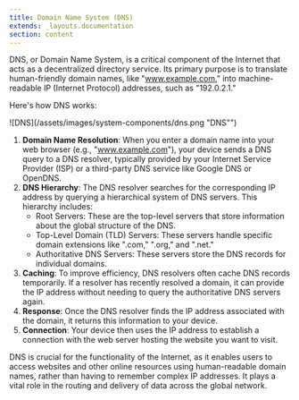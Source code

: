 ```yaml
---
title: Domain Name System (DNS)
extends: _layouts.documentation
section: content
---
```


DNS, or Domain Name System, is a critical component of the Internet that acts as a decentralized directory service. Its primary purpose is to translate human-friendly domain names, like "www.example.com," into machine-readable IP (Internet Protocol) addresses, such as "192.0.2.1." 

Here's how DNS works:

![DNS](/assets/images/system-components/dns.png "DNS"")

1. **Domain Name Resolution**: When you enter a domain name into your web browser (e.g., "www.example.com"), your device sends a DNS query to a DNS resolver, typically provided by your Internet Service Provider (ISP) or a third-party DNS service like Google DNS or OpenDNS.
2. **DNS Hierarchy**: The DNS resolver searches for the corresponding IP address by querying a hierarchical system of DNS servers. This hierarchy includes:
   - Root Servers: These are the top-level servers that store information about the global structure of the DNS.
   - Top-Level Domain (TLD) Servers: These servers handle specific domain extensions like ".com," ".org," and ".net."
   - Authoritative DNS Servers: These servers store the DNS records for individual domains.
3. **Caching**: To improve efficiency, DNS resolvers often cache DNS records temporarily. If a resolver has recently resolved a domain, it can provide the IP address without needing to query the authoritative DNS servers again.
4. **Response**: Once the DNS resolver finds the IP address associated with the domain, it returns this information to your device.
5. **Connection**: Your device then uses the IP address to establish a connection with the web server hosting the website you want to visit.

DNS is crucial for the functionality of the Internet, as it enables users to access websites and other online resources using human-readable domain names, rather than having to remember complex IP addresses. It plays a vital role in the routing and delivery of data across the global network.